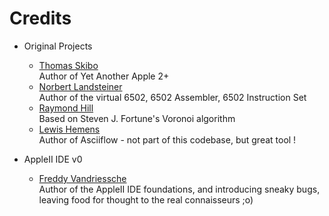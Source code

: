 Credits
=======

  - Original Projects
    * [Thomas Skibo](https://github.com/skibo)<br/>
      Author of Yet Another Apple 2+
    * [Norbert Landsteiner](https://github.com/masswerk)<br/>
      Author of the virtual 6502, 6502 Assembler, 6502 Instruction Set
    * [Raymond Hill](https://github.com/gorhill/Javascript-Voronoi)<br/>
      Based on Steven J. Fortune's Voronoi algorithm
    * [Lewis Hemens](https://asciiflow.com)<br/>
      Author of Asciiflow - not part of this codebase, but great tool !
      
  - AppleII IDE v0
    * [Freddy Vandriessche](https://github.com/flyingzebra)<br>
      Author of the AppleII IDE foundations, and introducing sneaky bugs, leaving food for thought to the real connaisseurs ;o)
